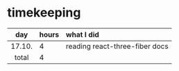 # timekeeping

|  day   | hours | what I did                     |
| :----: | :---- | :----------------------------- |
| 17.10. | 4     | reading react-three-fiber docs |
| total  | 4     |                                |
